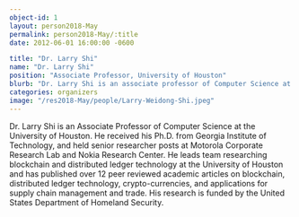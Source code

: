 ```yaml
---
object-id: 1
layout: person2018-May
permalink: person2018-May/:title
date: 2012-06-01 16:00:00 -0600

title: "Dr. Larry Shi"
name: "Dr. Larry Shi"
position: "Associate Professor, University of Houston"
blurb: "Dr. Larry Shi is an associate professor of Computer Science at the University of Houston. He researches blockchain technology and computer security and is funded by the US Department of Homeland Security."
categories: organizers
image: "/res2018-May/people/Larry-Weidong-Shi.jpeg"
---
```


Dr. Larry Shi is an Associate Professor of Computer Science at the University of Houston. He received his Ph.D. from Georgia Institute of Technology, and held senior researcher posts at Motorola Corporate Research Lab and Nokia Research Center. He leads team researching blockchain and distributed ledger technology at the University of Houston and has published over 12 peer reviewed academic articles on blockchain, distributed ledger technology, crypto-currencies, and applications for supply chain management and trade. His research is funded by the United States Department of Homeland Security.
